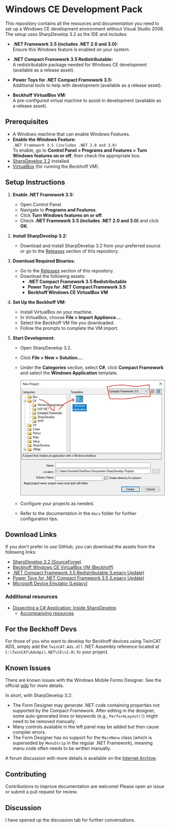 # Windows CE Development Pack

This repository contains all the resources and documentation you need to set up a Windows CE development environment without Visual Studio 2008. The setup uses SharpDevelop 3.2 as the IDE and includes:
  
- **.NET Framework 3.5 (includes .NET 2.0 and 3.0):**  
  Ensure this Windows feature is enabled on your system.
  
- **.NET Compact Framework 3.5 Redistributable:**  
  A redistributable package needed for Windows CE development (available as a release asset).
  
- **Power Toys for .NET Compact Framework 3.5:**  
  Additional tools to help with development (available as a release asset).
  
- **Beckhoff VirtualBox VM:**  
  A pre-configured virtual machine to assist in development (available as a release asset).

## Prerequisites

- A Windows machine that can enable Windows Features.
- **Enable the Windows Feature:**  
  `.NET Framework 3.5 (includes .NET 2.0 and 3.0)`  
  To enable, go to **Control Panel > Programs and Features > Turn Windows features on or off**, then check the appropriate box.
- [SharpDevelop 3.2](https://sourceforge.net/projects/sharpdevelop/files/SharpDevelop%203.x/3.2/) installed.
- [VirtualBox](https://www.virtualbox.org/) (for running the Beckhoff VM).

## Setup Instructions

1. **Enable .NET Framework 3.5:**
   - Open Control Panel.
   - Navigate to **Programs and Features**.
   - Click **Turn Windows features on or off**.
   - Check **.NET Framework 3.5 (includes .NET 2.0 and 3.0)** and click **OK**.

2. **Install SharpDevelop 3.2:**
   - Download and install SharpDevelop 3.2 from your preferred source or go to the [Releases](https://github.com/fisothemes/windows-ce-development-pack/releases) section of this repository.

3. **Download Required Binaries:**
   - Go to the [Releases](https://github.com/fisothemes/windows-ce-development-pack/releases) section of this repository.
   - Download the following assets:
     - **.NET Compact Framework 3.5 Redistributable**
     - **Power Toys for .NET Compact Framework 3.5**
     - **Beckhoff Windows CE VirtualBox VM**

4. **Set Up the Beckhoff VM:**
   - Install VirtualBox on your machine.
   - In VirtualBox, choose **File > Import Appliance...**.
   - Select the Beckhoff VM file you downloaded.
   - Follow the prompts to complete the VM import.

5. **Start Development:**
   - Open SharpDevelop 3.2.
   - Click **File > New > Solution...**.
   - Under the **Categories** section, select **C#**, click **Compact Framework** and select the **Windows Application** template.

        ![New Solution Window Screenshot](./assets/sharp-develop-new-solution-window-screenshot.jpg)

   - Configure your projects as needed.
   - Refer to the documentation in the `docs` folder for further configuration tips.

## Download Links
If you don't prefer to use GitHub, you can download the assets from the following links:

- [SharpDevelop 3.2 (SourceForge)](https://sourceforge.net/projects/sharpdevelop/files/SharpDevelop%203.x/3.2/)
- [Beckhoff Windows CE VirtualBox VM (Beckhoff)](https://download.beckhoff.com/download/software/embPC-Control/Solutions/VM_WindowCE_WEC7)
- [.NET Compact Framework 3.5 Redistributable (Legacy Update)](https://legacyupdate.net/download-center/download/65/.net-compact-framework-3.5-redistributable)
- [Power Toys for .NET Compact Framework 3.5 (Legacy Update)](https://legacyupdate.net/download-center/download/13442/power-toys-for-.net-compact-framework-3.5)
- [Microsoft Device Emulator (Legacy)](https://legacyupdate.net/download-center/download/5352/microsoft-device-emulator-3.0-standalone-release)

### Additional resources
- [Dissecting a C# Application: Inside SharpDevelop](https://web.archive.org/web/20070121151050/http://www.apress.com/free/content/Dissecting_A_CSharp_Application.pdf)
  - [Accompanying resources](https://web.archive.org/web/20070120003019/http://support.apress.com/1861008171/sharpdevelop_wroxedition.zip)

## For the Beckhoff Devs

For those of you who want to develop for Beckhoff devices using TwinCAT ADS, simply add the `TwinCAT.Ads.dll` .NET Assembly reference located at `C:\TwinCAT\AdsApi\.NET\CE\v2.0\` to your project.

## Known Issues

There are known issues with the Windows Mobile Forms Designer. See the official [wiki](https://github-wiki-see.page/m/icsharpcode/SharpDevelop/wiki/Compact-Framework-Development) for more details.

In short, with SharpDevelop 3.2:
- The Form Designer may generate .NET code containing properties not supported by the Compact Framework. After editing in the designer, some auto-generated lines or keywords (e.g., `PerformLayout()`) might need to be removed manually.
- Many controls available in the left panel may be added but then cause compiler errors.
- The Form Designer has no support for the `MainMenu` class (which is superseded by `MenuStrip` in the regular .NET Framework), meaning menu code often needs to be written manually.

A forum discussion with more details is available on the [Internet Archive](https://web.archive.org/web/20190815144708/http://community.sharpdevelop.net/forums/t/8893.aspx).

## Contributing

Contributions to improve documentation are welcome! Please open an issue or submit a pull request for review.

## Discussion

I have opened up the discussion tab for further conversations.
